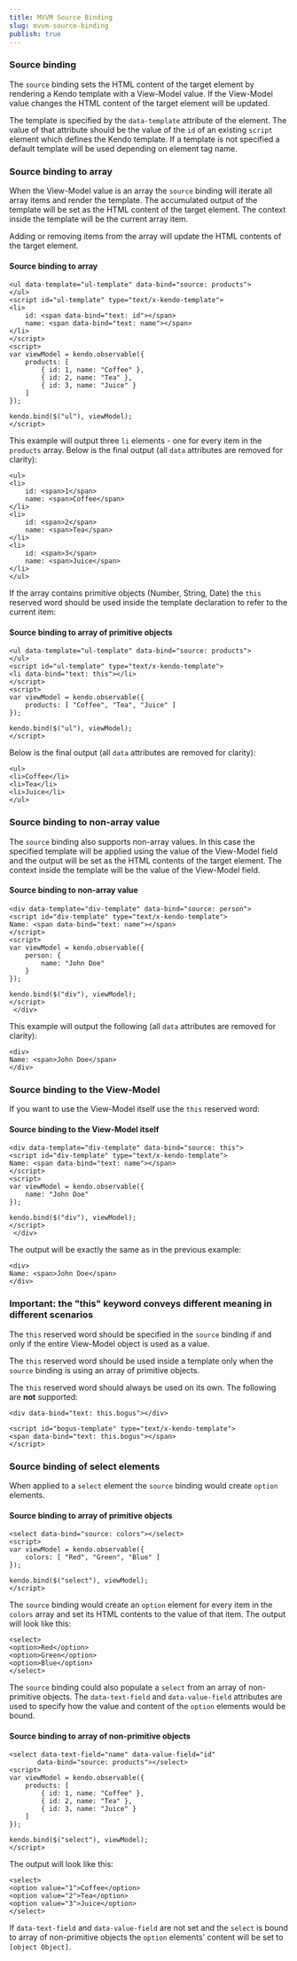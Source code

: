 ```yaml
---
title: MVVM Source Binding
slug: mvvm-source-binding
publish: true
---
```


### Source binding

The `source` binding sets the HTML content of the target element by rendering a Kendo template with a View-Model value. If the View-Model value changes
the HTML content of the target element will be updated.

The template is specified by the `data-template` attribute of the element. The value of that attribute should be the value of the `id` of
an existing `script` element which defines the Kendo template. If a template is not specified a default template will be
used depending on element tag name.

### Source binding to array

When the View-Model value is an array the `source` binding will iterate all array items and render the template. The accumulated output of the template
will be set as the HTML content of the target element. The context inside the template will be the current array item.

Adding or removing items from the array will update the HTML contents of the target element.

  

#### Source binding to array
 
    <ul data-template="ul-template" data-bind="source: products">
    </ul>
    <script id="ul-template" type="text/x-kendo-template">
    <li>
        id: <span data-bind="text: id"></span>
        name: <span data-bind="text: name"></span>
    </li>
    </script>
    <script>
    var viewModel = kendo.observable({
        products: [
            { id: 1, name: "Coffee" },
            { id: 2, name: "Tea" },
            { id: 3, name: "Juice" }
        ]
    });
    
    kendo.bind($("ul"), viewModel);
    </script>
      

This example will output three `li` elements - one for every item in the `products` array.
Below is the final output (all `data` attributes are removed for clarity):

 
    <ul>
    <li>
        id: <span>1</span>
        name: <span>Coffee</span>
    </li>
    <li>
        id: <span>2</span>
        name: <span>Tea</span>
    </li>
    <li>
        id: <span>3</span>
        name: <span>Juice</span>
    </li>
    </ul>
     

If the array contains primitive objects (Number, String, Date) the `this` reserved word should be used inside the template declaration to refer to the current item:

  

#### Source binding to array of primitive objects
 
    <ul data-template="ul-template" data-bind="source: products">
    </ul>
    <script id="ul-template" type="text/x-kendo-template">
    <li data-bind="text: this"></li>
    </script>
    <script>
    var viewModel = kendo.observable({
        products: [ "Coffee", "Tea", "Juice" ]
    });
    
    kendo.bind($("ul"), viewModel);
    </script>
      

Below is the final output (all `data` attributes are removed for clarity):

 
    <ul>
    <li>Coffee</li>
    <li>Tea</li>
    <li>Juice</li>
    </ul>
     

### Source binding to non-array value

The `source` binding also supports non-array values. In this case the specified template will be applied using the value of the View-Model field and the output will be set
as the HTML contents of the target element. The context inside the template will be the value of the View-Model field.

  

#### Source binding to non-array value
 
    <div data-template="div-template" data-bind="source: person">
    <script id="div-template" type="text/x-kendo-template">
    Name: <span data-bind="text: name"></span>
    </script>
    <script>
    var viewModel = kendo.observable({
        person: { 
            name: "John Doe"
        }
    });
    
    kendo.bind($("div"), viewModel);
    </script>
     </div> 

This example will output the following (all `data` attributes are removed for clarity):

 
    <div>
    Name: <span>John Doe</span>
    </div>
     

### Source binding to the View-Model

If you want to use the View-Model itself use the `this` reserved word:

  

#### Source binding to the View-Model itself
 
    <div data-template="div-template" data-bind="source: this">
    <script id="div-template" type="text/x-kendo-template">
    Name: <span data-bind="text: name"></span>
    </script>
    <script>
    var viewModel = kendo.observable({
        name: "John Doe"
    });
    
    kendo.bind($("div"), viewModel);
    </script>
     </div> 

The output will be exactly the same as in the previous example:

 
    <div>
    Name: <span>John Doe</span>
    </div>
     

### Important: the "this" keyword conveys different meaning in different scenarios

The `this` reserved word should be specified in the `source` binding if and only if the entire View-Model object is used as a value.

The `this` reserved word should be used inside a template only when the `source` binding is using an array of primitive objects.

The `this` reserved word should always be used on its own. The following are **not** supported:

 
    <div data-bind="text: this.bogus"></div>
     
    <script id="bogus-template" type="text/x-kendo-template">
    <span data-bind="text: this.bogus"></span>
    </script>
     

### Source binding of select elements

When applied to a `select` element the `source` binding would create `option` elements.

  

#### Source binding to array of primitive objects
 
    <select data-bind="source: colors"></select>
    <script>
    var viewModel = kendo.observable({
        colors: [ "Red", "Green", "Blue" ]
    });
    
    kendo.bind($("select"), viewModel);
    </script>
      

The `source` binding would create an `option` element for every item in the `colors` array and set its HTML contents to the value of that item.
The output will look like this:

 
    <select>
    <option>Red</option>
    <option>Green</option>
    <option>Blue</option>
    </select>
     

The `source` binding could also populate a `select` from an array of non-primitive objects. The
`data-text-field` and `data-value-field` attributes are used to specify how the value and content of the `option`
elements would be bound.

  

#### Source binding to array of non-primitive objects
 
    <select data-text-field="name" data-value-field="id" 
           data-bind="source: products"></select>
    <script>
    var viewModel = kendo.observable({
        products: [ 
            { id: 1, name: "Coffee" },
            { id: 2, name: "Tea" },
            { id: 3, name: "Juice" }
        ]
    });
    
    kendo.bind($("select"), viewModel);
    </script>
      

The output will look like this:

 
    <select>
    <option value="1">Coffee</option>
    <option value="2">Tea</option>
    <option value="3">Juice</option>
    </select>
     

If `data-text-field` and `data-value-field` are not set and the `select` is bound to array of non-primitive objects the `option`
elements' content will be set to `[object Object]`.